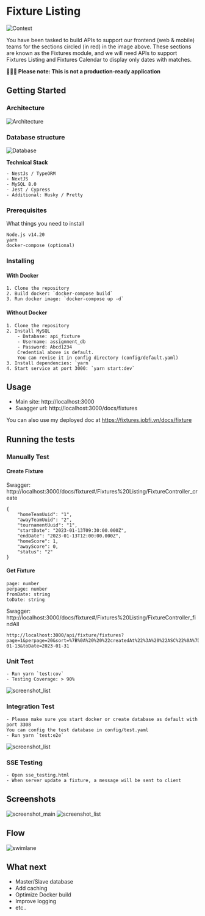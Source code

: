 # Fixture Listing 

![Context](images/background.png)

You have been tasked to build APIs to support our frontend (web & mobile) teams for the sections circled (in red) in the image above.
These sections are known as the Fixtures module, and we will need APIs to support Fixtures Listing and Fixtures Calendar to display
only dates with matches.

**🚨🚨🚨 Please note: This is not a production-ready application**
## Getting Started
###  Architecture

![Architecture](images/architecture.jpg)


###  Database structure

![Database](images/database.jpg)

**Technical Stack**

    - NestJs / TypeORM
    - NextJS
    - MySQL 8.0
    - Jest / Cypress
    - Additional: Husky / Pretty
### Prerequisites

What things you need to install

    Node.js v14.20
    yarn
    docker-compose (optional)

### Installing
#### With Docker

    1. Clone the repository
    2. Build docker: `docker-compose build`
    3. Run docker image: `docker-compose up -d`

#### Without Docker

    1. Clone the repository
    2. Install MySQL
        - Database: api_fixture
        - Username: assignment_db
        - Password: Abcd1234
        Credential above is default. 
        You can revise it in config directory (config/default.yaml)
    3. Install dependencies: `yarn`
    4. Start service at port 3000: `yarn start:dev`

## Usage
- Main site: http://localhost:3000
- Swagger url: http://localhost:3000/docs/fixtures

You can also use my deployed doc at https://fixtures.jobfi.vn/docs/fixture

## Running the tests
### Manually Test 
#### Create Fixture

Swagger: http://localhost:3000/docs/fixture#/Fixtures%20Listing/FixtureController_create

    
    {
        "homeTeamUuid": "1",
        "awayTeamUuid": "2",
        "tournamentUuid": "1",
        "startDate": "2023-01-13T09:30:00.000Z",
        "endDate": "2023-01-13T12:00:00.000Z",
        "homeScore": 1,
        "awayScore": 0,
        "status": "2"
    }
   
#### Get Fixture
    
    page: number
    perpage: number
    fromDate: string
    toDate: string 

Swagger: http://localhost:3000/docs/fixture#/Fixtures%20Listing/FixtureController_findAll

    http://localhost:3000/api/fixture/fixtures?page=1&perpage=20&sort=%7B%0A%20%20%22createdAt%22%3A%20%22ASC%22%0A%7D&tournamentUuid=1&fromDate=2023-01-13&toDate=2023-01-31

### Unit Test
    - Run yarn `test:cov`
    - Testing Coverage: > 90%

![screenshot_list](images/test-unit.png)
### Integration Test
    - Please make sure you start docker or create database as default with port 3308
    You can config the test database in config/test.yaml
    - Run yarn `test:e2e`

![screenshot_list](images/test-e2e.png)
### SSE Testing
    - Open sse_testing.html
    - When server update a fixture, a message will be sent to client
## Screenshots
![screenshot_main](images/swagger.png)
![screenshot_list](images/test.png)

## Flow
![swimlane](images/swimlanes.jpg)

## What next
- Master/Slave database
- Add caching 
- Optimize Docker build
- Improve logging
- etc..